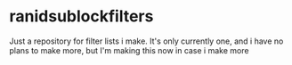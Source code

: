 # ranidsublockfilters
Just a repository for filter lists i make. It's only currently one, and i have no plans to make more, but I'm making this now in case i make more
